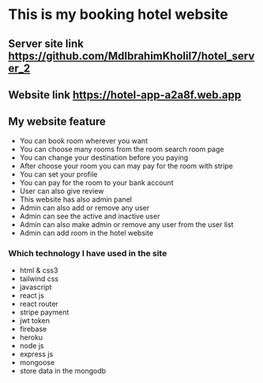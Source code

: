 # This is my booking hotel website
## Server site link https://github.com/MdIbrahimKholil7/hotel_server_2
## Website link https://hotel-app-a2a8f.web.app

## My website feature
- You can book room wherever you want
- You can choose many rooms from the room search room page
- You can change your destination before you paying
- After choose your room you can may pay for the room with stripe 
- You can set your profile
- You can pay for the room to your bank account
- User can also give review
- This website has also admin panel
- Admin can also add or remove any user
- Admin can see the active and inactive user 
- Admin can also make admin or remove any user from the user list
- Admin can add room in the hotel website


### Which technology I have used in the site
- html & css3
- tailwind css
- javascript 
- react js
- react router
- stripe payment 
- jwt token
- firebase 
- heroku 
- node js
- express js
- mongoose
- store data in the mongodb
